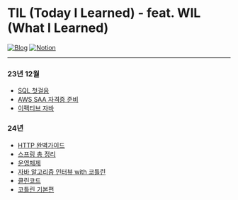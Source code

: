 # TIL (Today I Learned) - feat. WIL (What I Learned)

[![Blog](https://img.shields.io/badge/Blog-geon_km.velog.io-green.svg)](https://velog.io/@geon_km)
[![Notion](https://img.shields.io/badge/Notion-Mugeon.TIL-blue.svg)](https://sable-entree-517.notion.site/57e41b31a810493eac896bc2ad3c7248?v=134d828533e149998276e6b31ad99679&pvs=4)

---

### 23년 12월
- [SQL 첫걸음](SQL첫걸음/Readme.md)
- [AWS SAA 자격증 준비](/AWS%20SAA%20학습/Readme.md)
- [이펙티브 자바](https://github.com/KMGeon/effectiveJava)

### 24년
- [HTTP 완벽가이드]()
- [스프링 총 정리]()
- [운영체제]()
- [자바 알고리즘 인터뷰 with 코틀린]()
- [클린코드]()
- [코틀린 기본편]()